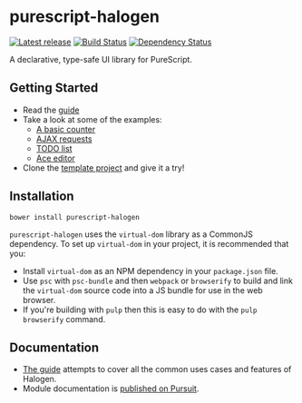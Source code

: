 # purescript-halogen

[![Latest release](http://img.shields.io/bower/v/purescript-halogen.svg)](https://github.com/slamdata/purescript-halogen/releases)
[![Build Status](https://travis-ci.org/slamdata/purescript-halogen.svg?branch=master)](https://travis-ci.org/slamdata/purescript-halogen)
[![Dependency Status](https://www.versioneye.com/user/projects/5620cabf36d0ab00210009a3/badge.svg?style=flat)](https://www.versioneye.com/user/projects/5620cabf36d0ab00210009a3)

A declarative, type-safe UI library for PureScript.

## Getting Started

- Read the [guide](GUIDE.md)
- Take a look at some of the examples:
  - [A basic counter](examples/counter/)
  - [AJAX requests](examples/ajax/)
  - [TODO list](examples/todo/)
  - [Ace editor](examples/ace/)
- Clone the [template project](https://github.com/slamdata/purescript-halogen-template) and give it a try!

## Installation

```
bower install purescript-halogen
```

`purescript-halogen` uses the `virtual-dom` library as a CommonJS dependency. To set up `virtual-dom` in your project, it is recommended that you:

- Install `virtual-dom` as an NPM dependency in your `package.json` file.
- Use `psc` with `psc-bundle` and then `webpack` or `browserify` to build and link the `virtual-dom` source code into a JS bundle for use in the web browser.
- If you're building with `pulp` then this is easy to do with the `pulp browserify` command.

## Documentation

- [The guide](GUIDE.md) attempts to cover all the common uses cases and features of Halogen.
- Module documentation is [published on Pursuit](http://pursuit.purescript.org/packages/purescript-halogen).
